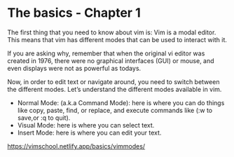 # The basics - Chapter 1

The first thing that you need to know about vim is: Vim is a modal editor. This means that vim has different modes that can be used to interact with it.

If you are asking why, remember that when the original vi editor was created in 1976, there were no graphical interfaces (GUI) or mouse, and even displays were not as powerful as todays.

Now, in order to edit text or navigate around, you need to switch between the different modes.
Let’s understand the different modes available in vim.

- Normal Mode: (a.k.a Command Mode): here is where you can do things like copy, paste, find, or replace, and execute commands like (:w to save,or :q to quit).
- Visual Mode: here is where you can select text.
- Insert Mode: here is where you can edit your text.

https://vimschool.netlify.app/basics/vimmodes/